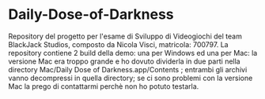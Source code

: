 # Daily-Dose-of-Darkness
Repository del progetto per l'esame di Sviluppo di Videogiochi del team BlackJack Studios, composto da Nicola Visci, matricola: 700797.
La repository contiene 2 build della demo: una per Windows ed una per Mac: la versione Mac era troppo grande e ho dovuto dividerla in due parti nella directory Mac/Daily Dose of Darkness.app/Contents ; entrambi gli archivi vanno decompressi in quella directory; se ci sono problemi con la versione Mac la prego di contattarmi perchè non ho potuto testarla.
